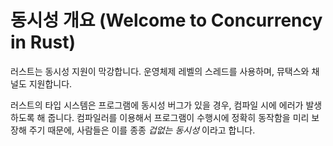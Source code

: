 # 동시성 개요 (Welcome to Concurrency in Rust)

러스트는 동시성 지원이 막강합니다. 운영체제 레벨의 스레드를 사용하며, 뮤택스와 채널도 지원합니다.

러스트의 타입 시스템은 프로그램에 동시성 버그가 있을 경우, 컴파일 시에 에러가 발생하도록 해 줍니다. 컴파일러를 이용해서 프로그램이 수행시에 정확히 동작함을 미리 보장해 주기 때문에, 사람들은 이를 종종 _겁없는 동시성_ 이라고 합니다.
